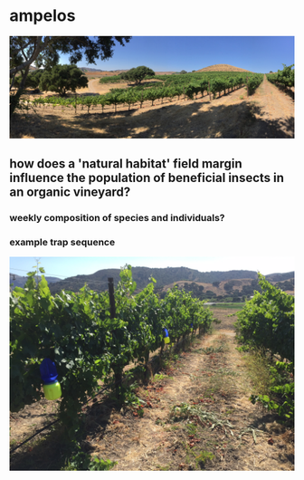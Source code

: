 ampelos
================

![landscape](../photos/landscapeOak.JPG)

how does a 'natural habitat' field margin influence the population of beneficial insects in an organic vineyard?
----------------------------------------------------------------------------------------------------------------



### weekly composition of species and individuals?



### example trap sequence

![landscape](./photos/trapSequence.JPG)
